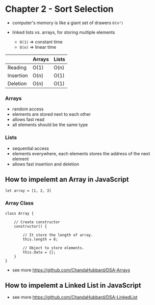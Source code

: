 # Chapter 2 - Sort Selection

- computer's memory is like a giant set of drawers `O(n²)`

- linked lists vs. arrays, for storing multiple elements

  - `O(1)` => constant time
  - `O(n)` => linear time
  
|   | Arrays| Lists|
|---|---|---|
|Reading|O(1)|O(n)|
|Insertion|O(n)|O(1)|
|Deletion|O(n)|O(1)|

### Arrays
- random access
- elements are stored next to each other
- allows fast read
- all elements should be the same type

### Lists
- sequential access
- elements everywhere, each elements stores the address of the next element
- allows fast insertion and deletion

## How to impelemt an Array in JavaScript

````let array = [1, 2, 3]````

### Array Class
````
class Array { 
  
    // Create constructor 
    constructor() {   
      
        // It store the length of array. 
        this.length = 0;  
          
        // Object to store elements. 
        this.data = {};  
    } 
} 
````

* see more https://github.com/ChandaHubbard/DSA-Arrays

## How to impelemt a Linked List in JavaScript

* see more https://github.com/ChandaHubbard/DSA-LinkedList

